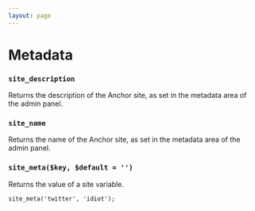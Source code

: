 ```yaml
---
layout: page
---
```


# Metadata

### `site_description`

Returns the description of the Anchor site, as set in the metadata area of the admin panel.

### `site_name`

Returns the name of the Anchor site, as set in the metadata area of the admin panel.

### `site_meta($key, $default = '')`

Returns the value of a site variable.

	site_meta('twitter', 'idiot');
